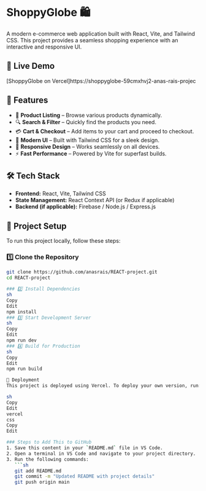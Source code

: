 # ShoppyGlobe 🛍️

A modern e-commerce web application built with React, Vite, and Tailwind CSS. This project provides a seamless shopping experience with an interactive and responsive UI.

## 🚀 Live Demo  
[ShoppyGlobe on Vercel]https://shoppyglobe-59cmxhvj2-anas-rais-projec 

## 📌 Features  
- 🛒 **Product Listing** – Browse various products dynamically.  
- 🔍 **Search & Filter** – Quickly find the products you need.  
- 💳 **Cart & Checkout** – Add items to your cart and proceed to checkout.  
- 🎨 **Modern UI** – Built with Tailwind CSS for a sleek design.  
- 📱 **Responsive Design** – Works seamlessly on all devices.  
- ⚡ **Fast Performance** – Powered by Vite for superfast builds.  

## 🛠️ Tech Stack  
- **Frontend:** React, Vite, Tailwind CSS  
- **State Management:** React Context API (or Redux if applicable)  
- **Backend (if applicable):** Firebase / Node.js / Express.js  

## 📂 Project Setup  
To run this project locally, follow these steps:  

### 1️⃣ Clone the Repository  
```sh
git clone https://github.com/anasrais/REACT-project.git
cd REACT-project

### 2️⃣ Install Dependencies
sh
Copy
Edit
npm install
### 3️⃣ Start Development Server
sh
Copy
Edit
npm run dev
### 4️⃣ Build for Production
sh
Copy
Edit
npm run build

🚀 Deployment
This project is deployed using Vercel. To deploy your own version, run:

sh
Copy
Edit
vercel
css
Copy
Edit

### Steps to Add This to GitHub
1. Save this content in your `README.md` file in VS Code.  
2. Open a terminal in VS Code and navigate to your project directory.  
3. Run the following commands:
   ```sh
   git add README.md
   git commit -m "Updated README with project details"
   git push origin main
